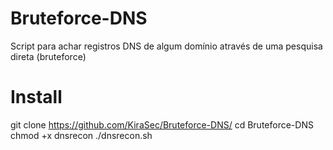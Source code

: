 # Bruteforce-DNS
Script para achar registros DNS de algum domínio através de uma pesquisa direta (bruteforce)

# Install
git clone https://github.com/KiraSec/Bruteforce-DNS/
cd Bruteforce-DNS
chmod +x dnsrecon
./dnsrecon.sh
